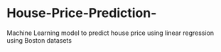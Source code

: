 # House-Price-Prediction-
Machine Learning model to predict house price using linear regression using Boston datasets
